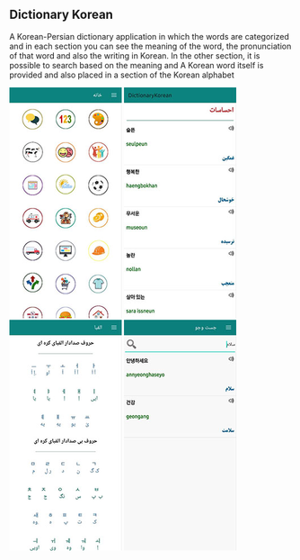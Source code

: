 ## Dictionary Korean

A Korean-Persian dictionary application in which the words are categorized and in each section you can see the meaning of the word, the pronunciation of that word and also the writing in Korean.
In the other section, it is possible to search based on the meaning and A Korean word itself is provided and also placed in a section of the Korean alphabet

![](image/image1.jpg)    ![](image/image2.jpg)   ![](image/image3.jpg)  ![](image/image4.jpg)

